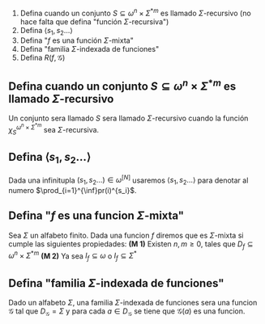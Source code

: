 1. Defina cuando un conjunto $S\subseteq \omega^{n}\times\Sigma^{*m}$ es llamado $\Sigma$-recursivo (no hace falta que defina "función $\Sigma$-recursiva")
2. Defina $\langle s_1,s_2\dots\rangle$  
3. Defina "$f$ es una función $\Sigma$-mixta"
4. Defina "familia $\Sigma$-indexada de funciones"
5. Defina $R(f,\mathcal{G})$ 


## Defina cuando un conjunto $S\subseteq\omega^{n}\times\Sigma^{*m}$ es llamado $\Sigma$-recursivo
Un conjunto sera llamado $S$ sera llamado $\Sigma$-recursivo cuando la función $\chi ^{\omega^{n}\times\Sigma^{*m}}_S$ sea $\Sigma$-recursiva.
## Defina $\langle s_1,s_2\dots\rangle$
Dada una infinitupla $(s_1,s_2\dots)\in\omega^{[N]}$  usaremos $\langle s_1,s_2\dots\rangle$ para denotar al numero  $\prod_{i=1}^{\inf}pr(i)^{s_i}$.
## Defina "$f$ es una funcion $\Sigma$-mixta"
Sea $\Sigma$ un alfabeto finito. Dada una funcion $f$ diremos que es $\Sigma$-mixta si cumple las siguientes propiedades:
	**(M 1)** Existen $n,m\geq0$, tales que $D_f\subseteq\omega^{n}\times\Sigma^{*m}$ 
	**(M 2)** Ya sea $I_f\subseteq\omega$ o $I_f\subseteq\Sigma^*$ 
## Defina "familia $\Sigma$-indexada de funciones"
Dado un alfabeto $\Sigma$, una familia $\Sigma$-indexada de funciones sera una funcion $\mathcal{G}$ tal que $D_{\mathcal{G}}=\Sigma$ y para cada $a\in D_\mathcal{G}$ se tiene que $\mathcal{G}(a)$ es una funcion.
 